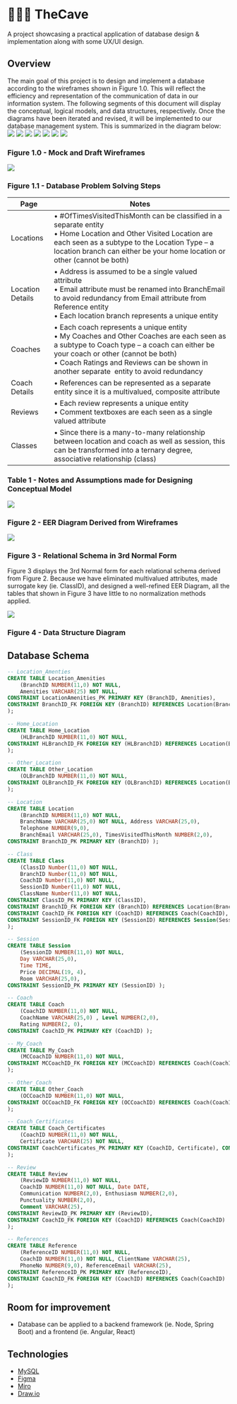 # 🏋🏽‍♀️ TheCave
A project showcasing a practical application of database design &amp; implementation along with some UX/UI design.

## Overview
The main goal of this project is to design and implement a database according to the wireframes shown in Figure 1.0. This will reflect the efficiency and representation of the communication of data in our information system. The following segments of this document will display the conceptual, logical models, and data structures, respectively. Once the diagrams have been iterated and revised, it will be implemented to our database management system. This is summarized in the diagram below:
![](TheCave-1.png)
![](TheCave-2.png)
![](TheCave-3.png)
![](TheCave-4.png)
![](TheCave-5.png)
![](TheCave-6.png)
![](TheCave-7.png)
### Figure 1.0 - Mock and Draft Wireframes
![](figure1-1.jpg)
### Figure 1.1 - Database Problem Solving Steps

| Page  | Notes |
| ------------- | ------------- |
| Locations | • #OfTimesVisitedThisMonth can be classified in a separate entity<br>• Home Location and Other Visited Location are each seen as a subtype to the Location Type – a location branch can either be your home location or other (cannot be both)  |
| Location Details  | • Address is assumed to be a single valued attribute<br>• Email attribute must be renamed into BranchEmail to avoid redundancy from Email attribute from Reference entity <br>• Each location branch represents a unique entity  |
| Coaches | •	Each coach represents a unique entity <br>•	My Coaches and Other Coaches are each seen as a subtype to Coach type – a coach can either be your coach or other (cannot be both) <br>• Coach Ratings and Reviews can be shown in another separate  entity to avoid redundancy  |
| Coach Details | • References can be represented as a separate entity since it is a multivalued, composite attribute |
| Reviews | • Each review represents a unique entity<br>• Comment textboxes are each seen as a single valued attribute |
| Classes | • Since there is a many-to-many relationship between location and coach as well as session, this can be transformed into a ternary degree, associative relationship (class)|
### Table 1 -  Notes and Assumptions made for Designing Conceptual Model

![](figure2.png)
### Figure 2 -  EER Diagram Derived from Wireframes

![](figure3.png)
### Figure 3 -  Relational Schema in 3rd Normal Form
Figure 3 displays the 3rd Normal form for each relational schema derived from Figure 2. Because we have eliminated multivalued attributes, made surrogate key (ie. ClassID), and designed a well-refined EER Diagram, all the tables that shown in Figure 3 have little to no normalization methods applied.

![](figure4.png)
### Figure 4 -  Data Structure Diagram

## Database Schema
```sql
-- Location_Amenties
CREATE TABLE Location_Amenities 
    (BranchID NUMBER(11,0) NOT NULL, 
    Amenities VARCHAR(25) NOT NULL,
CONSTRAINT LocationAmenities_PK PRIMARY KEY (BranchID, Amenities), 
CONSTRAINT BranchID_FK FOREIGN KEY (BranchID) REFERENCES Location(BranchID)
);

-- Home_Location
CREATE TABLE Home_Location
    (HLBranchID NUMBER(11,0) NOT NULL,
CONSTRAINT HLBranchID_FK FOREIGN KEY (HLBranchID) REFERENCES Location(BranchID)
);

-- Other_Location
CREATE TABLE Other_Location
    (OLBranchID NUMBER(11,0) NOT NULL,
CONSTRAINT OLBranchID_FK FOREIGN KEY (OLBranchID) REFERENCES Location(BranchID)
);

-- Location
CREATE TABLE Location
    (BranchID NUMBER(11,0) NOT NULL,
    BranchName VARCHAR(25,0) NOT NULL, Address VARCHAR(25,0),
    Telephone NUMBER(9,0),
    BranchEmail VARCHAR(25,0), TimesVisitedThisMonth NUMBER(2,0),
CONSTRAINT BranchID_PK PRIMARY KEY (BranchID) );

-- Class
CREATE TABLE Class
    (ClassID Number(11,0) NOT NULL, 
    BranchID Number(11,0) NOT NULL,
    CoachID Number(11,0) NOT NULL,
    SessionID Number(11,0) NOT NULL, 
    ClassName Number(11,0) NOT NULL,
CONSTRAINT ClassID_PK PRIMARY KEY (ClassID),
CONSTRAINT BranchID_FK FOREIGN KEY (BranchID) REFERENCES Location(BranchID),
CONSTRAINT CoachID_FK FOREIGN KEY (CoachID) REFERENCES Coach(CoachID),
CONSTRAINT SessionID_FK FOREIGN KEY (SessionID) REFERENCES Session(SessionID),
);

-- Session
CREATE TABLE Session
    (SessionID NUMBER(11,0) NOT NULL,
    Day VARCHAR(25,0),
    Time TIME,
    Price DECIMAL(19, 4), 
    Room VARCHAR(25,0),
CONSTRAINT SessionID_PK PRIMARY KEY (SessionID) );

-- Coach
CREATE TABLE Coach
    (CoachID NUMBER(11,0) NOT NULL,
    CoachName VARCHAR(25,0) , Level NUMBER(2,0),
    Rating NUMBER(2, 0),
CONSTRAINT CoachID_PK PRIMARY KEY (CoachID) );

-- My_Coach
CREATE TABLE My_Coach
    (MCCoachID NUMBER(11,0) NOT NULL,
CONSTRAINT MCCoachID_FK FOREIGN KEY (MCCoachID) REFERENCES Coach(CoachID)
);

-- Other_Coach
CREATE TABLE Other_Coach
    (OCCoachID NUMBER(11,0) NOT NULL,
CONSTRAINT OCCoachID_FK FOREIGN KEY (OCCoachID) REFERENCES Coach(CoachID)
);

-- Coach_Certificates
CREATE TABLE Coach_Certificates 
    (CoachID NUMBER(11,0) NOT NULL,
    Certificate VARCHAR(25) NOT NULL,
CONSTRAINT CoachCertificates_PK PRIMARY KEY (CoachID, Certificate), CONSTRAINT CoachID_FK FOREIGN KEY (CoachID) REFERENCES Coach(CoachID),
);

-- Review
CREATE TABLE Review
    (ReviewID NUMBER(11,0) NOT NULL,
    CoachID NUMBER(11,0) NOT NULL, Date DATE,
    Communication NUMBER(2,0), Enthusiasm NUMBER(2,0),
    Punctuality NUMBER(2,0),
    Comment VARCHAR(25),
CONSTRAINT ReviewID_PK PRIMARY KEY (ReviewID),
CONSTRAINT CoachID_FK FOREIGN KEY (CoachID) REFERENCES Coach(CoachID)
);

-- References 
CREATE TABLE Reference
    (ReferenceID NUMBER(11,0) NOT NULL,
    CoachID NUMBER(11,0) NOT NULL, ClientName VARCHAR(25),
    PhoneNo NUMBER(9,0), ReferenceEmail VARCHAR(25),
CONSTRAINT ReferenceID_PK PRIMARY KEY (ReferenceID),
CONSTRAINT CoachID_FK FOREIGN KEY (CoachID) REFERENCES Coach(CoachID)
);
```


## Room for improvement
* Database can be applied to a backend framework (ie. Node, Spring Boot) and a frontend (ie. Angular, React)

## Technologies
* [MySQL](https://dev.mysql.com/doc/)
* [Figma](https://www.figma.com/)
* [Miro](https://www.miro.com/)
* [Draw.io](https://www.draw.io/)
